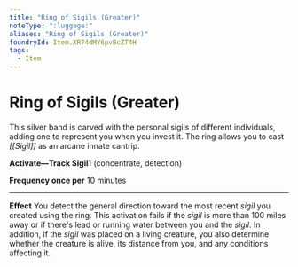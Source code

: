 ```yaml
---
title: "Ring of Sigils (Greater)"
noteType: ":luggage:"
aliases: "Ring of Sigils (Greater)"
foundryId: Item.XR74dMY6pvBcZT4H
tags:
  - Item
---
```


# Ring of Sigils (Greater)

This silver band is carved with the personal sigils of different individuals, adding one to represent you when you invest it. The ring allows you to cast _[[Sigil]]_ as an arcane innate cantrip.

**Activate—Track Sigil**1 (concentrate, detection)

****Frequency** once per** 10 minutes

* * *

**Effect** You detect the general direction toward the most recent _sigil_ you created using the ring. This activation fails if the _sigil_ is more than 100 miles away or if there's lead or running water between you and the _sigil_. In addition, if the _sigil_ was placed on a living creature, you also determine whether the creature is alive, its distance from you, and any conditions affecting it.
